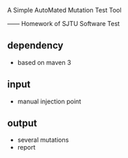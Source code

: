 A Simple AutoMated Mutation Test Tool 

—— Homework of SJTU Software Test 


## dependency
- based on maven 3

## input
- manual injection point

## output
- several mutations
- report